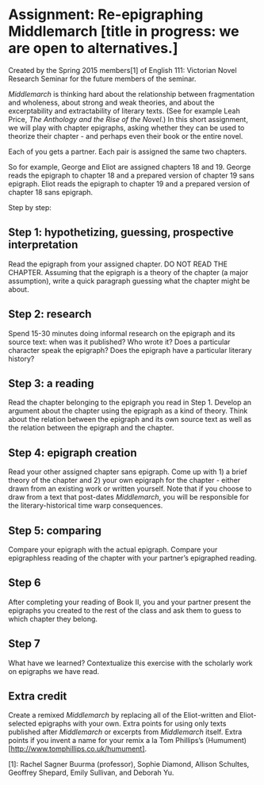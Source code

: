 # Assignment: Re-epigraphing Middlemarch [title in progress: we are open to alternatives.] 
Created by the Spring 2015 members[1] of English 111: Victorian Novel Research Seminar for the future members of the seminar. 

*Middlemarch* is thinking hard about the relationship between fragmentation and wholeness, about strong and weak theories, and about the excerptability and extractability of literary texts. (See for example Leah Price, *The Anthology and the Rise of the Novel*.) In this short assignment, we will play with chapter epigraphs, asking whether they can be used to theorize their chapter - and perhaps even their book or the entire novel.  

Each of you gets a partner. Each pair is assigned the same two chapters. 

So for example, George and Eliot are assigned chapters 18 and 19. George reads the epigraph to chapter 18 and a prepared version of chapter 19 sans epigraph. Eliot reads the epigraph to chapter 19 and a prepared version of chapter 18 sans epigraph. 

Step by step: 

## Step 1: hypothetizing, guessing, prospective interpretation 
Read the epigraph from your assigned chapter. DO NOT READ THE CHAPTER. Assuming that the epigraph is a theory of the chapter (a major assumption), write a quick paragraph guessing what the chapter might be about. 

## Step 2: research 
Spend 15-30 minutes doing informal research on the epigraph and its source text: when was it published? Who wrote it? Does a particular character speak the epigraph? Does the epigraph have a particular literary history? 

## Step 3: a reading
Read the chapter belonging to the epigraph you read in Step 1. Develop an argument about the chapter using the epigraph as a kind of theory. Think about the relation between the epigraph and its own source text as well as the relation between the epigraph and the chapter. 

## Step 4: epigraph creation
Read your other assigned chapter sans epigraph. Come up with 1) a brief theory of the chapter and 2) your own epigraph for the chapter - either drawn from an existing work or written yourself. Note that if you choose to draw from a text that post-dates *Middlemarch*, you will be responsible for the literary-historical time warp consequences. 

## Step 5: comparing
Compare your epigraph with the actual epigraph. Compare your epigraphless reading of the chapter with your partner’s epigraphed reading. 

## Step 6
After completing your reading of Book II, you and your partner present the epigraphs you created to the rest of the class and ask them to guess to which chapter they belong. 

## Step 7
What have we learned? Contextualize this exercise with the scholarly work on epigraphs we have read. 

## Extra credit
Create a remixed *Middlemarch* by replacing all of the Eliot-written and Eliot-selected epigraphs with your own. Extra points for using only texts published after *Middlemarch* or excerpts from *Middlemarch* itself. Extra points if you invent a name for your remix a la Tom Phillips’s (Humument)[http://www.tomphillips.co.uk/humument].

[1]: Rachel Sagner Buurma (professor), Sophie Diamond, Allison Schultes, Geoffrey Shepard, Emily Sullivan, and Deborah Yu.

